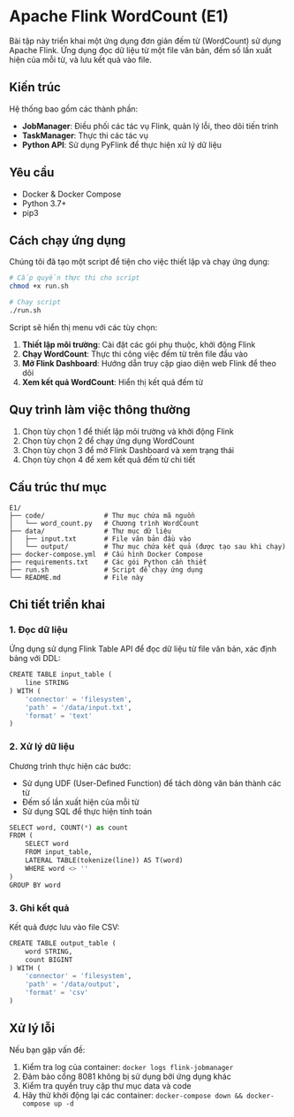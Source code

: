 # Apache Flink WordCount (E1)

Bài tập này triển khai một ứng dụng đơn giản đếm từ (WordCount) sử dụng Apache Flink. Ứng dụng đọc dữ liệu từ một file văn bản, đếm số lần xuất hiện của mỗi từ, và lưu kết quả vào file.

## Kiến trúc

Hệ thống bao gồm các thành phần:

- **JobManager**: Điều phối các tác vụ Flink, quản lý lỗi, theo dõi tiến trình
- **TaskManager**: Thực thi các tác vụ
- **Python API**: Sử dụng PyFlink để thực hiện xử lý dữ liệu

## Yêu cầu

- Docker & Docker Compose
- Python 3.7+
- pip3

## Cách chạy ứng dụng

Chúng tôi đã tạo một script để tiện cho việc thiết lập và chạy ứng dụng:

```bash
# Cấp quyền thực thi cho script
chmod +x run.sh

# Chạy script
./run.sh
```

Script sẽ hiển thị menu với các tùy chọn:

1. **Thiết lập môi trường**: Cài đặt các gói phụ thuộc, khởi động Flink
2. **Chạy WordCount**: Thực thi công việc đếm từ trên file đầu vào
3. **Mở Flink Dashboard**: Hướng dẫn truy cập giao diện web Flink để theo dõi
4. **Xem kết quả WordCount**: Hiển thị kết quả đếm từ

## Quy trình làm việc thông thường

1. Chọn tùy chọn 1 để thiết lập môi trường và khởi động Flink
2. Chọn tùy chọn 2 để chạy ứng dụng WordCount
3. Chọn tùy chọn 3 để mở Flink Dashboard và xem trạng thái
4. Chọn tùy chọn 4 để xem kết quả đếm từ chi tiết

## Cấu trúc thư mục

```
E1/
├── code/               # Thư mục chứa mã nguồn
│   └── word_count.py   # Chương trình WordCount
├── data/               # Thư mục dữ liệu
│   ├── input.txt       # File văn bản đầu vào
│   └── output/         # Thư mục chứa kết quả (được tạo sau khi chạy)
├── docker-compose.yml  # Cấu hình Docker Compose
├── requirements.txt    # Các gói Python cần thiết
├── run.sh              # Script để chạy ứng dụng
└── README.md           # File này
```

## Chi tiết triển khai

### 1. Đọc dữ liệu

Ứng dụng sử dụng Flink Table API để đọc dữ liệu từ file văn bản, xác định bảng với DDL:

```python
CREATE TABLE input_table (
    line STRING
) WITH (
    'connector' = 'filesystem',
    'path' = '/data/input.txt',
    'format' = 'text'
)
```

### 2. Xử lý dữ liệu

Chương trình thực hiện các bước:
- Sử dụng UDF (User-Defined Function) để tách dòng văn bản thành các từ
- Đếm số lần xuất hiện của mỗi từ
- Sử dụng SQL để thực hiện tính toán

```python
SELECT word, COUNT(*) as count
FROM (
    SELECT word
    FROM input_table,
    LATERAL TABLE(tokenize(line)) AS T(word)
    WHERE word <> ''
)
GROUP BY word
```

### 3. Ghi kết quả

Kết quả được lưu vào file CSV:

```python
CREATE TABLE output_table (
    word STRING,
    count BIGINT
) WITH (
    'connector' = 'filesystem',
    'path' = '/data/output',
    'format' = 'csv'
)
```

## Xử lý lỗi

Nếu bạn gặp vấn đề:

1. Kiểm tra log của container: `docker logs flink-jobmanager`
2. Đảm bảo cổng 8081 không bị sử dụng bởi ứng dụng khác
3. Kiểm tra quyền truy cập thư mục data và code
4. Hãy thử khởi động lại các container: `docker-compose down && docker-compose up -d` 